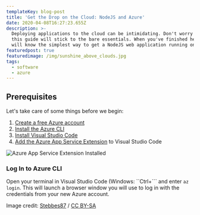 ```yaml
---
templateKey: blog-post
title: 'Get the Drop on the Cloud: NodeJS and Azure'
date: 2020-04-08T16:27:23.655Z
description: >-
  Deploying applications to the cloud can be intimidating. Don't worry though,
  this guide will stick to the bare essentials. When you've finished here, you
  will know the simplest way to get a NodeJS web application running on Azure.
featuredpost: true
featuredimage: /img/sunshine_above_clouds.jpg
tags:
  - software
  - azure
---
```

## Prerequisites

Let's take care of some things before we begin:

1. [Create a free Azure account](https://azure.microsoft.com/en-us/free/)
2. [Install the Azure CLI](https://docs.microsoft.com/en-us/cli/azure/install-azure-cli?view=azure-cli-latest)
3. [Install Visual Studio Code](https://code.visualstudio.com/docs/setup/setup-overview)
4. [Add the Azure App Service Extension](https://marketplace.visualstudio.com/items?itemName=ms-azuretools.vscode-azureappservice) to Visual Studio Code

![Azure App Service Extension Installed](/img/o16ldo5k8g.png "Azure App Service Extension Installed")

### Log In to Azure CLI

Open your terminal in Visual Studio Code (Windows: ``Ctrl+``` and enter `az login`. This will launch a browser window you will use to log in with the credentials from your new Azure account.

Image credit: [Stebbes87](https://commons.wikimedia.org/wiki/File:Sunshine_above_clouds.jpg) / [CC BY-SA](https://creativecommons.org/licenses/by-sa/3.0)